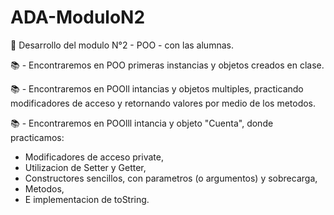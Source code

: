 # ADA-ModuloN2

📌 Desarrollo del modulo N°2 - POO - con las alumnas.

📚 - Encontraremos en POO primeras instancias y objetos creados en clase.

📚 - Encontraremos en POOll intancias y objetos multiples, practicando modificadores de acceso y  retornando valores por medio de los metodos.

📚 - Encontraremos en POOlll intancia y objeto "Cuenta", donde practicamos:
   - Modificadores de acceso private,
   - Utilizacion de  Setter y Getter,
   - Constructores sencillos, con parametros (o argumentos) y  sobrecarga, 
   - Metodos,
   - E implementacion de toString.
